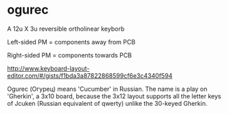 # ogurec
A 12u X 3u reversible ortholinear keyborb

Left-sided PM = components away from PCB

Right-sided PM = components towards PCB

http://www.keyboard-layout-editor.com/#/gists/f1bda3a87822868599cf6e3c4340f594

Ogurec (Огурец) means 'Cucumber' in Russian. The name is a play on 'Gherkin', a 3x10 board, because the 3x12 layout supports all the letter keys of Jcuken (Russian equivalent of qwerty) unlike the 30-keyed Gherkin.
